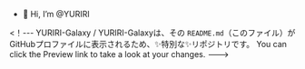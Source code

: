 - 👋 Hi, I’m @YURIRI


<！---
YURIRI-Galaxy / YURIRI-Galaxyは、その `README.md`（このファイル）がGitHubプロファイルに表示されるため、✨特別な✨リポジトリです。
You can click the Preview link to take a look at your changes.
--->
